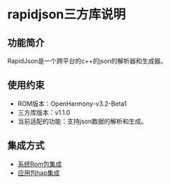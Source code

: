 # rapidjson三方库说明
## 功能简介
RapidJson是一个跨平台的c++的json的解析器和生成器。
## 使用约束
- ROM版本：OpenHarmony-v3.2-Beta1
- 三方库版本：v1.1.0
- 当前适配的功能：支持json数据的解析和生成。
## 集成方式
+ [系统Rom包集成](docs/rom_integrate.md)
+ [应用包hap集成](/docs/hap_integrate.md)
